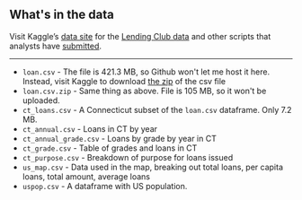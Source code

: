 ## What's in the data

Visit Kaggle’s [data site](https://www.kaggle.com/datasets) for the [Lending Club data](https://www.kaggle.com/wendykan/lending-club-loan-data) and other scripts that analysts have [submitted](https://www.kaggle.com/wendykan/lending-club-loan-data/scripts).

-----

* `loan.csv` - The file is 421.3 MB, so Github won't let me host it here. Instead, visit Kaggle to download [the zip](https://www.kaggle.com/wendykan/lending-club-loan-data) of the csv file
* `loan.csv.zip` - Same thing as above. File is 105 MB, so it won't be uploaded.
* `ct_loans.csv` - A Connecticut subset of the `loan.csv` dataframe. Only 7.2 MB.
* `ct_annual.csv` - Loans in CT by year
* `ct_annual_grade.csv` - Loans by grade by year in CT
* `ct_grade.csv` - Table of grades and loans in CT
* `ct_purpose.csv` - Breakdown of purpose for loans issued
* `us_map.csv` - Data used in the map, breaking out total loans, per capita loans, total amount, average loans
* `uspop.csv` - A dataframe with US population.